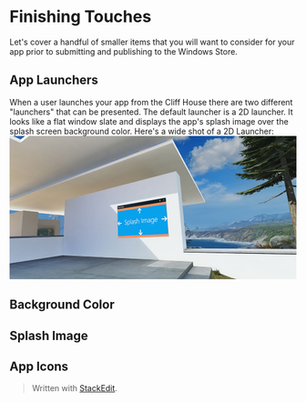 # Finishing Touches
Let's cover a handful of smaller items that you will want to consider for your app prior to submitting and publishing to the Windows Store. 

## App Launchers
When a user launches your app from the Cliff House there are two different "launchers" that can be presented. The default launcher is a 2D launcher. It looks like a flat window slate and displays the app's splash image over the splash screen background color.
Here's a wide shot of a 2D Launcher:
![2D Launcher](https://github.com/ericahlstrom/Doc-Temp/blob/master/images/4-2DLauncher.jpg)

## Background Color

## Splash Image




## App Icons 


> Written with [StackEdit](https://stackedit.io/).
<!--stackedit_data:
eyJoaXN0b3J5IjpbNjAwOTA0NzkzXX0=
-->